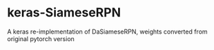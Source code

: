 # keras-SiameseRPN
A keras re-implementation of DaSiameseRPN, weights converted from original pytorch version
